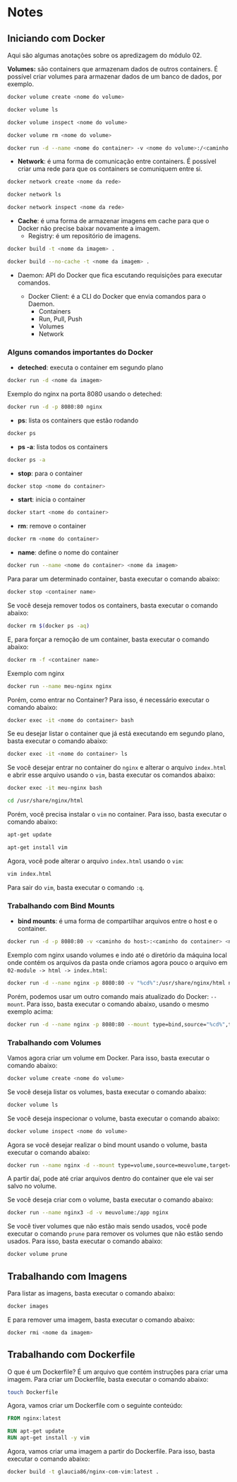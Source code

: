 # Notes

## Iniciando com Docker

Aqui são algumas anotações sobre os apredizagem do módulo 02.

**Volumes:** são containers que armazenam dados de outros containers. É possível criar volumes para armazenar dados de um banco de dados, por exemplo.

```bash
docker volume create <nome do volume>
```

```bash
docker volume ls
```

```bash
docker volume inspect <nome do volume>
```

```bash
docker volume rm <nome do volume>
```

```bash
docker run -d --name <nome do container> -v <nome do volume>:/<caminho do volume> <nome da imagem>
```

- **Network**: é uma forma de comunicação entre containers. É possível criar uma rede para que os containers se comuniquem entre si.

```bash
docker network create <nome da rede>
```

```bash
docker network ls
```

```bash
docker network inspect <nome da rede>
```

- **Cache**: é uma forma de armazenar imagens em cache para que o Docker não precise baixar novamente a imagem.
  - Registry: é um repositório de imagens.

```bash
docker build -t <nome da imagem> .
```

```bash
docker build --no-cache -t <nome da imagem> .
```

- Daemon: API do Docker que fica escutando requisições para executar comandos.

  - Docker Client: é a CLI do Docker que envia comandos para o Daemon.
    - Containers
    - Run, Pull, Push
    - Volumes
    - Network 

### Alguns comandos importantes do Docker

* **deteched**: executa o container em segundo plano

```bash
docker run -d <nome da imagem>
```

Exemplo do nginx na porta 8080 usando o deteched:

```bash
docker run -d -p 8080:80 nginx
```

* **ps**: lista os containers que estão rodando

```bash
docker ps
```

* **ps -a**: lista todos os containers

```bash
docker ps -a
```

* **stop**: para o container

```bash
docker stop <nome do container>
```

* **start**: inicia o container

```bash
docker start <nome do container>
```

* **rm**: remove o container

```bash
docker rm <nome do container>
```

* **name**: define o nome do container

```bash
docker run --name <nome do container> <nome da imagem>
```

Para parar um determinado container, basta executar o comando abaixo:
  
  ```bash
  docker stop <container name>
  ```

Se você deseja remover todos os containers, basta executar o comando abaixo:

```bash	
docker rm $(docker ps -aq)
```

E, para forçar a remoção de um container, basta executar o comando abaixo:

```bash
docker rm -f <container name>
```

Exemplo com nginx

```bash
docker run --name meu-nginx nginx
```

Porém, como entrar no Container? Para isso, é necessário executar o comando abaixo:

```bash
docker exec -it <nome do container> bash
```

Se eu desejar listar o container que já está executando em segundo plano, basta executar o comando abaixo:

```bash
docker exec -it <nome do container> ls
```

Se você desejar entrar no container do `nginx` e alterar o arquivo `index.html` e abrir esse arquivo usando o `vim`, basta executar os comandos abaixo:

```bash
docker exec -it meu-nginx bash
```

```bash
cd /usr/share/nginx/html
```

Porém, você precisa instalar o `vim` no container. Para isso, basta executar o comando abaixo:

```bash
apt-get update
```

```bash
apt-get install vim
```

Agora, você pode alterar o arquivo `index.html` usando o `vim`:

```bash
vim index.html
```

Para sair do `vim`, basta executar o comando `:q`.

### Trabalhando com Bind Mounts

* **bind mounts**: é uma forma de compartilhar arquivos entre o host e o container.

```bash
docker run -d -p 8080:80 -v <caminho do host>:<caminho do container> <nome da imagem>
```

Exemplo com nginx usando volumes e indo até o diretório da máquina local onde contém os arquivos da pasta onde criamos agora pouco o arquivo em `02-module -> html -> index.html`:

```bash
docker run -d --name nginx -p 8080:80 -v "%cd%":/usr/share/nginx/html nginx
```

Porém, podemos usar um outro comando mais atualizado do Docker: `--mount`. Para isso, basta executar o comando abaixo, usando o mesmo exemplo acima:

```bash
docker run -d --name nginx -p 8080:80 --mount type=bind,source="%cd%",target=/usr/share/nginx/html nginx
```

### Trabalhando com Volumes

Vamos agora criar um volume em Docker. Para isso, basta executar o comando abaixo:

```bash
docker volume create <nome do volume>
```

Se você deseja listar os volumes, basta executar o comando abaixo:

```bash
docker volume ls
```

Se você deseja inspecionar o volume, basta executar o comando abaixo:

```bash
docker volume inspect <nome do volume>
```

Agora se você desejar realizar o bind mount usando o volume, basta executar o comando abaixo:

```bash
docker run --name nginx -d --mount type=volume,source=meuvolume,target=/app nginx
```

A partir daí, pode até criar arquivos dentro do container que ele vai ser salvo no volume.

Se você deseja criar com o volume, basta executar o comando abaixo:

```bash
docker run --name nginx3 -d -v meuvolume:/app nginx
```

Se você tiver volumes que não estão mais sendo usados, você pode executar o comando `prune` para remover os volumes que não estão sendo usados. Para isso, basta executar o comando abaixo:

```bash
docker volume prune
```

## Trabalhando com Imagens

Para listar as imagens, basta executar o comando abaixo:

```bash
docker images
```

E para remover uma imagem, basta executar o comando abaixo:

```bash
docker rmi <nome da imagem>
```

## Trabalhando com Dockerfile

O que é um Dockerfile? É um arquivo que contém instruções para criar uma imagem. Para criar um Dockerfile, basta executar o comando abaixo:

```bash
touch Dockerfile
```

Agora, vamos criar um Dockerfile com o seguinte conteúdo:

```dockerfile
FROM nginx:latest

RUN apt-get update 
RUN apt-get install -y vim
```

Agora, vamos criar uma imagem a partir do Dockerfile. Para isso, basta executar o comando abaixo:

```bash
docker build -t glaucia86/nginx-com-vim:latest .
```























